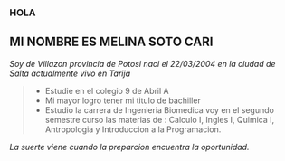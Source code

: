 ### HOLA  
## MI NOMBRE ES MELINA SOTO CARI
 *Soy de Villazon provincia de Potosi naci el 22/03/2004 en la ciudad de Salta actualmente vivo en Tarija*
>- Estudie en el colegio 9 de Abril A
>- Mi mayor logro tener mi titulo de bachiller 
>- Estudio la carrera de Ingenieria Biomedica voy en el segundo semestre curso las materias de : Calculo I, Ingles I, Quimica I, Antropologia y Introduccion a la Programacion. 

*La suerte viene cuando la preparcion encuentra la oportunidad.*
